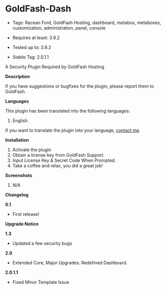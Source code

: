 GoldFash-Dash
=============


* Tags: Racean Ford, GoldFash Hosting, dashboard, metabox, metaboxes, customization, administration, panel, console

* Requires at least: 3.9.2

* Tested up to: 3.9.2

* Stable Tag: 2.0.1.1

A Security Plugin Required by GoldFash Hosting

**Description**

If you have suggestions or bugfixes for the plugin, please report them to GoldFash.

**Languages**

This plugin has been translated into the following languages:

1. English

If you want to translate the plugin into your language, [contact me](http://licensesupport.goldfash.com).

**Installation**

1. Activate the plugin
2. Obtain a license key from GoldFash Support.
3. Input License Key & Secret Code When Prompted.
4. Take a coffee and relax, you did a great job!


**Screenshots**

1. N/A


 **Changelog**

**0.1**

* First release!

**Upgrade Notice**

**1.3**
* Updated a few security bugs

**2.0** 
* Extended Core, Major Upgrades. Redefined Dashboard.

**2.0.1.1**
* Fixed Minor Template Issue
